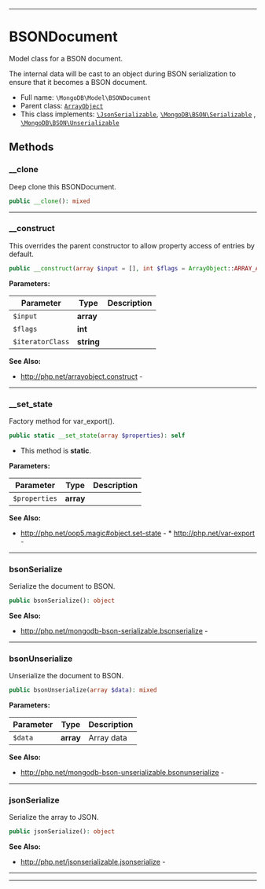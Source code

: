 ***

# BSONDocument

Model class for a BSON document.

The internal data will be cast to an object during BSON serialization to
ensure that it becomes a BSON document.

* Full name: `\MongoDB\Model\BSONDocument`
* Parent class: [`ArrayObject`](../../ArrayObject.md)
* This class implements:
  [`\JsonSerializable`](../../JsonSerializable.md), [`\MongoDB\BSON\Serializable`](../BSON/Serializable.md)
  , [`\MongoDB\BSON\Unserializable`](../BSON/Unserializable.md)

## Methods

### __clone

Deep clone this BSONDocument.

```php
public __clone(): mixed
```

***

### __construct

This overrides the parent constructor to allow property access of entries
by default.

```php
public __construct(array $input = [], int $flags = ArrayObject::ARRAY_AS_PROPS, string $iteratorClass = &#039;ArrayIterator&#039;): mixed
```

**Parameters:**

| Parameter | Type | Description |
|-----------|------|-------------|
| `$input` | **array** |  |
| `$flags` | **int** |  |
| `$iteratorClass` | **string** |  |

**See Also:**

* http://php.net/arrayobject.construct -

***

### __set_state

Factory method for var_export().

```php
public static __set_state(array $properties): self
```

* This method is **static**.

**Parameters:**

| Parameter | Type | Description |
|-----------|------|-------------|
| `$properties` | **array** |  |

**See Also:**

* http://php.net/oop5.magic#object.set-state - * http://php.net/var-export -

***

### bsonSerialize

Serialize the document to BSON.

```php
public bsonSerialize(): object
```

**See Also:**

* http://php.net/mongodb-bson-serializable.bsonserialize -

***

### bsonUnserialize

Unserialize the document to BSON.

```php
public bsonUnserialize(array $data): mixed
```

**Parameters:**

| Parameter | Type | Description |
|-----------|------|-------------|
| `$data` | **array** | Array data |

**See Also:**

* http://php.net/mongodb-bson-unserializable.bsonunserialize -

***

### jsonSerialize

Serialize the array to JSON.

```php
public jsonSerialize(): object
```

**See Also:**

* http://php.net/jsonserializable.jsonserialize -

***


***

